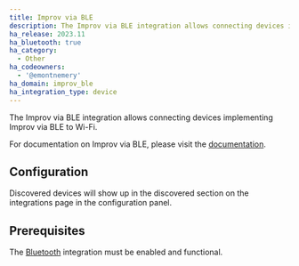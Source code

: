```yaml
---
title: Improv via BLE
description: The Improv via BLE integration allows connecting devices implementing Improv via BLE to Wi-Fi.
ha_release: 2023.11
ha_bluetooth: true
ha_category:
  - Other
ha_codeowners:
  - '@emontnemery'
ha_domain: improv_ble
ha_integration_type: device
---
```


The Improv via BLE integration allows connecting devices implementing Improv via BLE to Wi-Fi.

For documentation on Improv via BLE, please visit the [documentation](https://www.improv-wifi.com/ble/).

## Configuration

Discovered devices will show up in the discovered section on the integrations page in the configuration panel.

## Prerequisites

The [Bluetooth](/integrations/bluetooth) integration must be enabled and functional.


